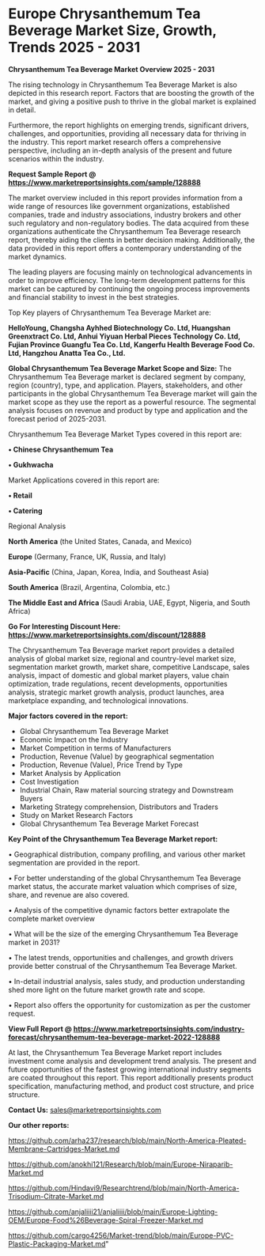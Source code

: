  # Europe Chrysanthemum Tea Beverage Market Size, Growth, Trends 2025 - 2031

<Strong> Chrysanthemum Tea Beverage Market Overview 2025 - 2031</strong>

The rising technology in Chrysanthemum Tea Beverage Market is also depicted in this research report. Factors that are boosting the growth of the market, and giving a positive push to thrive in the global market is explained in detail.

Furthermore, the report highlights on emerging trends, significant drivers, challenges, and opportunities, providing all necessary data for thriving in the industry. This report market research offers a comprehensive perspective, including an in-depth analysis of the present and future scenarios within the industry.

<strong>Request Sample Report @ <a href=https://www.marketreportsinsights.com/sample/128888>https://www.marketreportsinsights.com/sample/128888</a></strong>

The market overview included in this report provides information from a wide range of resources like government organizations, established companies, trade and industry associations, industry brokers and other such regulatory and non-regulatory bodies. The data acquired from these organizations authenticate the Chrysanthemum Tea Beverage research report, thereby aiding the clients in better decision making. Additionally, the data provided in this report offers a contemporary understanding of the market dynamics.

The leading players are focusing mainly on technological advancements in order to improve efficiency. The long-term development patterns for this market can be captured by continuing the ongoing process improvements and financial stability to invest in the best strategies.

Top Key players of Chrysanthemum Tea Beverage Market are:

<strong>HelloYoung, Changsha Ayhhed Biotechnology Co. Ltd, Huangshan Greenxtract Co. Ltd, Anhui Yiyuan Herbal Pieces Technology Co. Ltd, Fujian Province Guangfu Tea Co. Ltd, Kangerfu Health Beverage Food Co. Ltd, Hangzhou Anatta Tea Co., Ltd.</strong>

<strong><b>Global Chrysanthemum Tea Beverage Market Scope and Size:</b></strong>
The Chrysanthemum Tea Beverage market is declared segment by company, region (country), type, and application. Players, stakeholders, and other participants in the global Chrysanthemum Tea Beverage market will gain the market scope as they use the report as a powerful resource. The segmental analysis focuses on revenue and product by type and application and the forecast period of 2025-2031.

Chrysanthemum Tea Beverage Market Types covered in this report are:

<strong>• Chinese Chrysanthemum Tea

• Gukhwacha</strong>

Market Applications covered in this report are:

<strong>• Retail

• Catering</strong> 

Regional Analysis

<strong>North America</strong> (the United States, Canada, and Mexico)

<strong>Europe</strong> (Germany, France, UK, Russia, and Italy)

<strong>Asia-Pacific</strong> (China, Japan, Korea, India, and Southeast Asia)

<strong>South America</strong> (Brazil, Argentina, Colombia, etc.)

<strong>The Middle East and Africa</strong> (Saudi Arabia, UAE, Egypt, Nigeria, and South Africa)

<strong>Go For Interesting Discount Here: <a href=https://www.marketreportsinsights.com/discount/128888>https://www.marketreportsinsights.com/discount/128888</a></strong>

The Chrysanthemum Tea Beverage market report provides a detailed analysis of global market size, regional and country-level market size, segmentation market growth, market share, competitive Landscape, sales analysis, impact of domestic and global market players, value chain optimization, trade regulations, recent developments, opportunities analysis, strategic market growth analysis, product launches, area marketplace expanding, and technological innovations.

<strong><b>Major factors covered in the report:</b></strong>
<ul>
  <li>Global Chrysanthemum Tea Beverage Market </li>
  <li>Economic Impact on the Industry</li>
  <li>Market Competition in terms of Manufacturers</li>
  <li>Production, Revenue (Value) by geographical segmentation</li>
  <li>Production, Revenue (Value), Price Trend by Type</li>
  <li>Market Analysis by Application</li>
  <li>Cost Investigation</li>
  <li>Industrial Chain, Raw material sourcing strategy and Downstream Buyers</li>
  <li>Marketing Strategy comprehension, Distributors and Traders</li>
  <li>Study on Market Research Factors</li>
  <li>Global Chrysanthemum Tea Beverage Market Forecast</li>
</ul>

<strong><b>Key Point of the Chrysanthemum Tea Beverage Market report:</b></strong>

• Geographical distribution, company profiling, and various other market segmentation are provided in the report.

• For better understanding of the global Chrysanthemum Tea Beverage market status, the accurate market valuation which comprises of size, share, and revenue are also covered.

• Analysis of the competitive dynamic factors better extrapolate the complete market overview

• What will be the size of the emerging Chrysanthemum Tea Beverage market in 2031?

• The latest trends, opportunities and challenges, and growth drivers provide better construal of the Chrysanthemum Tea Beverage Market.

• In-detail industrial analysis, sales study, and production understanding shed more light on the future market growth rate and scope.

• Report also offers the opportunity for customization as per the customer request.

<strong><b>View Full Report @ <a href=https://www.marketreportsinsights.com/industry-forecast/chrysanthemum-tea-beverage-market-2022-128888>https://www.marketreportsinsights.com/industry-forecast/chrysanthemum-tea-beverage-market-2022-128888</a></b></strong>


At last, the Chrysanthemum Tea Beverage Market report includes investment come analysis and development trend analysis. The present and future opportunities of the fastest growing international industry segments are coated throughout this report. This report additionally presents product specification, manufacturing method, and product cost structure, and price structure.

<strong>Contact Us:</strong>
sales@marketreportsinsights.com

<strong>Our other reports:</strong>

<a href=https://github.com/arha237/research/blob/main/North-America-Pleated-Membrane-Cartridges-Market.md>https://github.com/arha237/research/blob/main/North-America-Pleated-Membrane-Cartridges-Market.md</a>

<a href=https://github.com/anokhi121/Research/blob/main/Europe-Niraparib-Market.md>https://github.com/anokhi121/Research/blob/main/Europe-Niraparib-Market.md</a>

<a href=https://github.com/Hindavi9/Researchtrend/blob/main/North-America-Trisodium-Citrate-Market.md>https://github.com/Hindavi9/Researchtrend/blob/main/North-America-Trisodium-Citrate-Market.md</a>

<a href=https://github.com/anjaliiii21/anjaliiii/blob/main/Europe-Lighting-OEM/Europe-Food%26Beverage-Spiral-Freezer-Market.md>https://github.com/anjaliiii21/anjaliiii/blob/main/Europe-Lighting-OEM/Europe-Food%26Beverage-Spiral-Freezer-Market.md</a>

<a href=https://github.com/cargo4256/Market-trend/blob/main/Europe-PVC-Plastic-Packaging-Market.md>https://github.com/cargo4256/Market-trend/blob/main/Europe-PVC-Plastic-Packaging-Market.md</a>"
